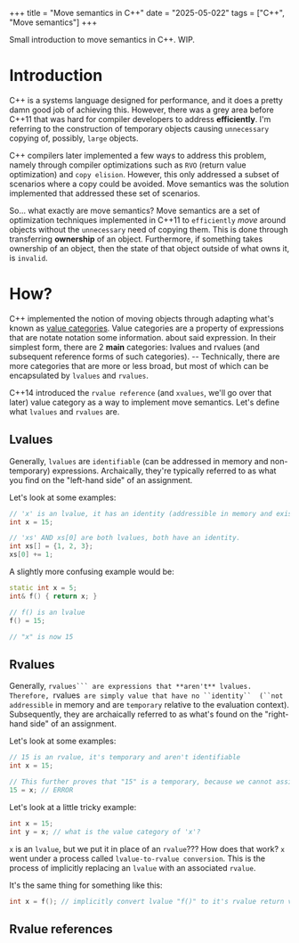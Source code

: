 +++
title = "Move semantics in C++" 
date  = "2025-05-022"
tags  = ["C++", "Move semantics"]
+++

Small introduction to move semantics in C++. WIP.
<!--more-->

# Introduction
C++ is a systems language designed for performance, and it does a pretty damn good 
job of achieving this. However, there was a grey area before C++11 that was hard for 
compiler developers to address **efficiently**. I'm referring to the construction of 
temporary objects causing ``unnecessary`` copying of, possibly, ``large`` objects. 

C++ compilers later implemented a few ways to address this problem, namely through
compiler optimizations such as ``RVO`` (return value optimization) and ``copy elision``.
However, this only addressed a subset of scenarios where a copy could be avoided. 
Move semantics was the solution implemented that addressed these set of scenarios.

So... what exactly are move semantics? Move semantics are a set of optimization 
techniques implemented in C++11 to ``efficiently`` *move* around objects without 
the ``unnecessary`` need of copying them. This is done through transferring **ownership** of an object.
Furthermore, if something takes ownership of an object, then the state of that object outside of what owns it, is ``invalid``.

# How?
C++ implemented the notion of moving objects through adapting what's known as [value categories](https://en.cppreference.com/w/cpp/language/value_category).
Value categories are a property of expressions that are notate notation some information. 
about said expression. In their simplest form, there are 2 **main** categories: lvalues and rvalues 
(and subsequent reference forms of such categories). -- Technically, there are more categories that
are more or less broad, but most of which can be encapsulated by ``lvalues`` and ``rvalues``.

C++14 introduced the ``rvalue reference`` (and ``xvalues``, we'll go over that later) value category as a way to implement 
move semantics. Let's define what ``lvalues`` and ``rvalues`` are.

## Lvalues
Generally, ``lvalues`` are ``identifiable`` (can be addressed in memory and non-temporary) expressions. Archaically,
they're typically referred to as what you find on the "left-hand side" of an assignment.

Let's look at some examples:
```cpp
// 'x' is an lvalue, it has an identity (addressible in memory and exists outside of the evaluation context)
int x = 15;

// 'xs' AND xs[0] are both lvalues, both have an identity.
int xs[] = {1, 2, 3};
xs[0] += 1;
```

A slightly more confusing example would be:
```c++
static int x = 5;
int& f() { return x; }

// f() is an lvalue
f() = 15;

// "x" is now 15
```

## Rvalues
Generally, ``rvalues``` are expressions that **aren't** lvalues. Therefore, ``rvalues``` are simply value that have no ``identity`` 
(``not addressible``` in memory and are ``temporary`` relative to the evaluation context). Subsequently, they are archaically
referred to as what's found on the "right-hand side" of an assignment.

Let's look at some examples:
```cpp
// 15 is an rvalue, it's temporary and aren't identifiable
int x = 15;

// This further proves that "15" is a temporary, because we cannot assign it as if it had an identity.
15 = x; // ERROR
```

Let's look at a little tricky example:
```cpp
int x = 15;
int y = x; // what is the value category of 'x'?
```
``x`` is an ``lvalue``, but we put it in place of an ``rvalue``??? How does that work? ``x`` went under a process called
``lvalue-to-rvalue conversion``. This is the process of implicitly replacing an ``lvalue`` with an associated ``rvalue``.

It's the same thing for something like this:
```cpp
int x = f(); // implicitly convert lvalue "f()" to it's rvalue return value 
```

## Rvalue references



